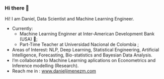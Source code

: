 ### Hi there 👋

Hi! I am Daniel, Data Scientist and Machine Learning Engineer.

* Currently:
  + Machine Learning Enginner at Inter-American Development Bank (USA) 🤖;
  + Part-Time Teacher at Universidad Nacional de Colombia ;
* Areas of Interest: NLP, Deep Learning, Statistical Engineering, Artificial Intelligence, Forecasting, Bio-statistics and Bayesian Data Analysis.
* I’m  collaborate to Machine Learning aplications on Econometrics and Inference modelling (Research).
*  Reach me in : www.danieljimenezm.com


<!--
**carlosjimenez88M/carlosjimenez88M** is a ✨ _special_ ✨ repository because its `README.md` (this file) appears on your GitHub profile.

Here are some ideas to get you started:

- 🔭 I’m currently working on Inter-Amercian Develpment Bank 
- 🌱 I’m currently learning ...
- 👯 I’m looking to collaborate on ...
- 🤔 I’m looking for help with ...
- 💬 Ask me about ...
- 📫 How to reach me: ...
- 😄 Pronouns: ...
- ⚡ Fun fact: ...
-->
